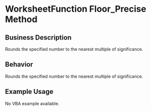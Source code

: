 # WorksheetFunction Floor_Precise Method

## Business Description
Rounds the specified number to the nearest multiple of significance.

## Behavior
Rounds the specified number to the nearest multiple of significance.

## Example Usage
No VBA example available.